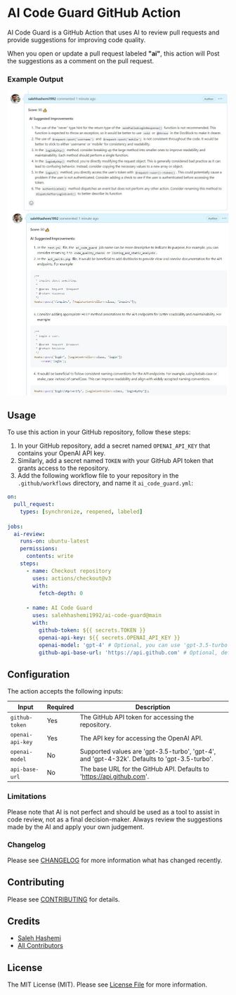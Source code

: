 # AI Code Guard GitHub Action

AI Code Guard is a GitHub Action that uses AI to review pull requests and provide suggestions for improving code quality.

When you open or update a pull request labeled **"ai"**, this action will Post the suggestions as a comment on the pull request.

### Example Output
![](./img/sample1.jpg)
![](./img/sample2.jpg)

## Usage
To use this action in your GitHub repository, follow these steps:

1. In your GitHub repository, add a secret named `OPENAI_API_KEY` that contains your OpenAI API key.
2. Similarly, add a secret named `TOKEN` with your GitHub API token that grants access to the repository.
3. Add the following workflow file to your repository in the `.github/workflows` directory, and name it `ai_code_guard.yml`:

```yaml
on:
  pull_request:
    types: [synchronize, reopened, labeled]

jobs:
  ai-review:
    runs-on: ubuntu-latest
    permissions:
      contents: write
    steps:
      - name: Checkout repository
        uses: actions/checkout@v3
        with:
          fetch-depth: 0

      - name: AI Code Guard
        uses: salehhashemi1992/ai-code-guard@main
        with:
          github-token: ${{ secrets.TOKEN }}
          openai-api-key: ${{ secrets.OPENAI_API_KEY }}
          openai-model: 'gpt-4' # Optional, you can use 'gpt-3.5-turbo' or 'gpt-4-32k' as well.
          github-api-base-url: 'https://api.github.com' # Optional, defaults to 'https://api.github.com'
```

## Configuration

The action accepts the following inputs:

| Input          | Required | Description |
|----------------|-|-|
| `github-token`   | Yes | The GitHub API token for accessing the repository. |
| `openai-api-key` | Yes | The API key for accessing the OpenAI API. |
| `openai-model`   | No | Supported values are 'gpt-3.5-turbo', 'gpt-4', and 'gpt-4-32k'. Defaults to 'gpt-3.5-turbo'.|
| `api-base-url`   | No | The base URL for the GitHub API. Defaults to 'https://api.github.com'.|

### Limitations
Please note that AI is not perfect and should be used as a tool to assist in code review, not as a final decision-maker. Always review the suggestions made by the AI and apply your own judgement.

### Changelog

Please see [CHANGELOG](CHANGELOG.md) for more information what has changed recently.

## Contributing

Please see [CONTRIBUTING](CONTRIBUTING.md) for details.

## Credits

-   [Saleh Hashemi](https://github.com/salehhashemi1992)
-   [All Contributors](../../contributors)

## License

The MIT License (MIT). Please see [License File](LICENSE) for more information.